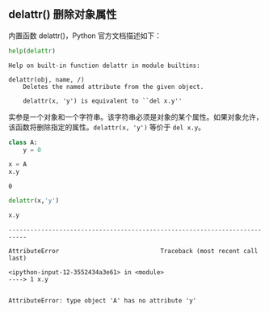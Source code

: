 ## delattr() 删除对象属性

内置函数 delattr()，Python 官方文档描述如下：


```python
help(delattr)
```

    Help on built-in function delattr in module builtins:
    
    delattr(obj, name, /)
        Deletes the named attribute from the given object.
        
        delattr(x, 'y') is equivalent to ``del x.y''
    
    

实参是一个对象和一个字符串。该字符串必须是对象的某个属性。如果对象允许，该函数将删除指定的属性。`delattr(x, 'y')` 等价于 `del x.y`。


```python
class A:
    y = 0

x = A
x.y
```




    0




```python
delattr(x,'y')
```


```python
x.y
```


    ---------------------------------------------------------------------------

    AttributeError                            Traceback (most recent call last)

    <ipython-input-12-3552434a3e61> in <module>
    ----> 1 x.y
    

    AttributeError: type object 'A' has no attribute 'y'

